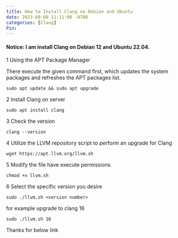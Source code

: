 ```yaml
---
title: How to Install Clang on Debian and Ubuntu
date: 2023-09-08 11:11:00 -0700
categories: [Clang]
Pin:
---
```


#### Notice: I am install Clang on Debian 12 and Ubuntu 22.04.

1 Using the APT Package Manager

There execute the given command first, which updates the system packages and refreshes the APT packages list.

`sudo apt update && sudo apt upgrade`

2 Install Clang on server

`sudo apt install clang`

3 Check the version

`clang --version`

4 Utilize the LLVM repository script to perform an upgrade for Clang

`wget https://apt.llvm.org/llvm.sh`

5 Modify the file have execute permissions

`chmod +x llvm.sh`

6 Select the specific version you desire

`sudo ./llvm.sh <version number>`

for example upgrade to clang 16

`sudo ./llvm.sh 16`



Thanks for below link

[Click]: https://linux.how2shout.com/how-to-install-clang-on-ubuntu-linux/	"Detail"



